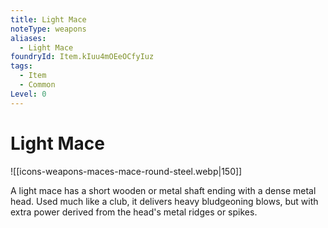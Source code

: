 ```yaml
---
title: Light Mace
noteType: weapons
aliases:
  - Light Mace
foundryId: Item.kIuu4mOEeOCfyIuz
tags:
  - Item
  - Common
Level: 0
---
```


# Light Mace
![[icons-weapons-maces-mace-round-steel.webp|150]]

A light mace has a short wooden or metal shaft ending with a dense metal head. Used much like a club, it delivers heavy bludgeoning blows, but with extra power derived from the head's metal ridges or spikes.
